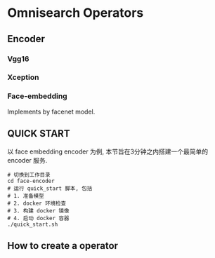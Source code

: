 # Omnisearch Operators

## Encoder
### Vgg16
### Xception
### Face-embedding
Implements by facenet model.

## QUICK START
以 face embedding encoder 为例, 本节旨在3分钟之内搭建一个最简单的 encoder 服务.
```shell
# 切换到工作目录
cd face-encoder
# 运行 quick_start 脚本, 包括
# 1. 准备模型
# 2. docker 环境检查
# 3. 构建 docker 镜像
# 4. 启动 docker 容器
./quick_start.sh
```

## How to create a operator
